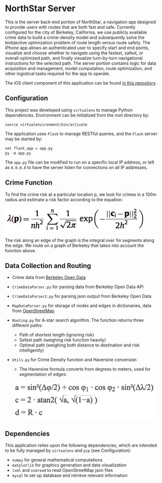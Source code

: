 # NorthStar Server
This is the server back-end portion of NorthStar, a navigation app designed to provide users with routes that are both fast and safe. Currently configured for the city of Berkeley, California, we use publicly available crime data to build a crime-density model and subsequently solve the biobjective optimization problem of route length versus route safety. The iPhone app allows an authenticated user to specify start and end points, visualize and choose whether to navigate using the fastest, safest, or overall-optimized path, and finally visualize turn-by-turn navigational instructions for the selected path. The server portion contains logic for data acquisition and management, model computation, route optimization, and other logistical tasks required for the app to operate.

The iOS client component of this application can be found [in this repository](https://github.com/hbhargava7/NorthStar-iOS-Client).

Configuration
------------
This project was developed using `virtualenv` to manage Python dependencies. Environment can be initialized from the root directory by:
```
source virtualenvironment/bin/activate
```
The application uses `Flask` to manage RESTful queries, and the `Flask` server may be started by:
```
set flask_app = app.py
py -m app.py
```
The `app.py` file can be modified to run on a specific local IP address, or left as `0.0.0.0` to have the server listen for connections on all IP addresses.

Crime Function
--------------
To find the crime risk at a particular location p, we look for crimes in a 100m radius and estimate a risk factor according to the equation:

![Gaussian Kernel](https://github.com/hbhargava7/NorthStar-Server/blob/master/images/Screen%20Shot%202016-11-13%20at%201.36.07%20AM.png) 

The risk along an edge of the graph is the integral over 1m segments along the edge. 
We route on a graph of Berkeley that takes into account the function above. 

Data Collection and Routing 
---------------------------
* Crime data from [Berkeley Open Data](https://data.cityofberkeley.info/Public-Safety/Berkeley-PD-Calls-for-Service/k2nh-s5h5)
* `CrimeDataParser.py` for parsing data from Berkeley Open Data API
* `CrimeDataParser2.py` for parsing json output from Berkeley Open Data
* `MapDataParser.py` for storage of nodes and edges in dictionaries, data from [OpenStreetMap](https://www.openstreetmap.org)
* `Routing.py` for A-star search algorithm. The function returns three different paths:
  * Path of shortest length (ignoring risk)
  * Safest path (weighing risk function heavily)
  * Optimal path (weighing both distance to destination and risk intelligently)
* `Utils.py` for Crime Density function and Haversine conversion 
  * The Haversine formula converts from degrees to meters, used for segmentation of edges:
  
   ![Haversine](https://github.com/hbhargava7/NorthStar-Server/blob/master/images/Screen%20Shot%202016-11-13%20at%201.55.29%20AM.png)
   
Dependencies
------------
This application relies upon the following dependencies, which are intended to be fully managed by `virtualenv` and `pip` (see Configuration):
* `numpy` for general mathematical computations
* `matplotlib` for graphics generation and data visualization
* `lxml` and `osmread` to read OpenStreetMap json files
* `mysql` to set up database and retrieve relevant information


